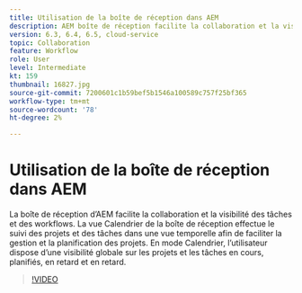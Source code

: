 ```yaml
---
title: Utilisation de la boîte de réception dans AEM
description: AEM boîte de réception facilite la collaboration et la visibilité des tâches et des workflows.
version: 6.3, 6.4, 6.5, cloud-service
topic: Collaboration
feature: Workflow
role: User
level: Intermediate
kt: 159
thumbnail: 16827.jpg
source-git-commit: 7200601c1b59bef5b1546a100589c757f25bf365
workflow-type: tm+mt
source-wordcount: '78'
ht-degree: 2%

---
```



# Utilisation de la boîte de réception dans AEM

La boîte de réception d’AEM facilite la collaboration et la visibilité des tâches et des workflows. La vue Calendrier de la boîte de réception effectue le suivi des projets et des tâches dans une vue temporelle afin de faciliter la gestion et la planification des projets. En mode Calendrier, l’utilisateur dispose d’une visibilité globale sur les projets et les tâches en cours, planifiés, en retard et en retard.

>[!VIDEO](https://video.tv.adobe.com/v/16827/?quality=12&learn=on)
